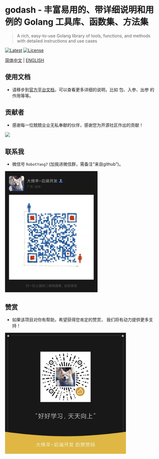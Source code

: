 # godash - 丰富易用的、带详细说明和用例的 Golang 工具库、函数集、方法集
> A rich, easy-to-use Golang library of tools, functions, and methods with detailed instructions and use cases

[![Latest](https://img.shields.io/badge/latest-v0.0.1-blue.svg)](https://github.com/Andrew-M-C/go.jsonvalue/tree/v0.0.1)
[![License](https://img.shields.io/badge/license-MIT-blue.svg)](https://opensource.org/license/mit/)

[简体中文](README.md) | [ENGLISH](README_EN.md)

## 使用文档

- 请移步到[官方平台文档](https://pkg.go.dev/github.com/rbtyang/godash)，可以查看更多详细的说明，比如 包、入参、出参 的作用等等。

## 贡献者

- 感谢每一位兢兢业业无私奉献的伙伴，感谢您为开源社区作出的贡献！

<a href="github.com/rbtyang/godash/graphs/contributors">
  <img src="https://contributors-img.web.app/image?repo=rbtyang/godash" />
</a>

## 联系我

- 微信号 `RobotYang7` (加我进微信群，需备注“来自github”)。

<img height="400" src="./doc/微信二维码.jpg">

## 赞赏

- 如果该项目对你有帮助，希望获得您肯定的赞赏， 我们将有动力提供更多支持！

<img height="400" src="./doc/微信赞赏码.jpg">